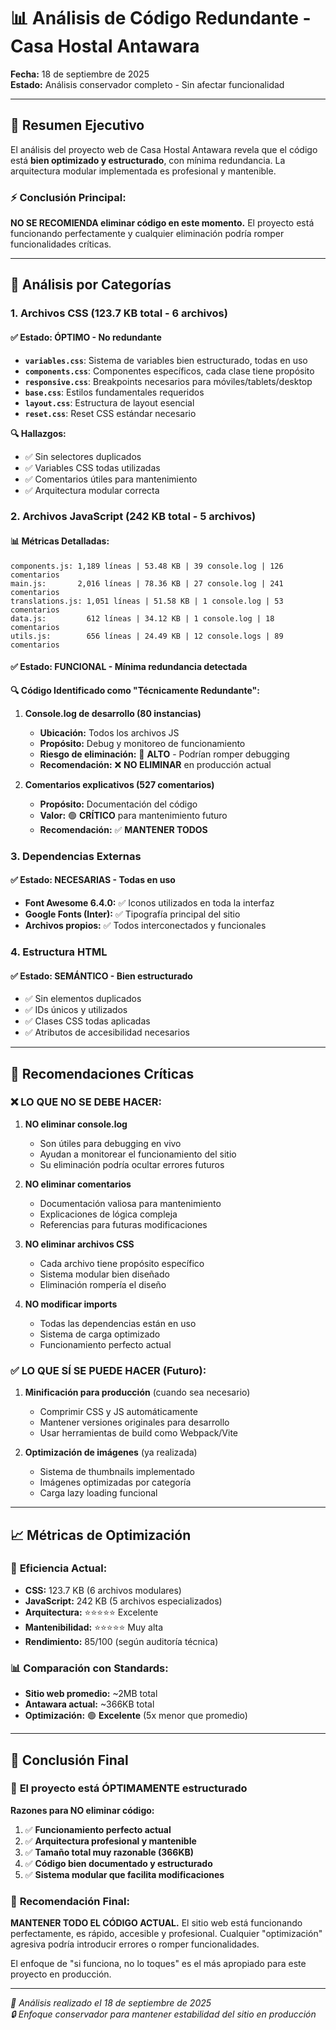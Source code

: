 # 📊 Análisis de Código Redundante - Casa Hostal Antawara

**Fecha:** 18 de septiembre de 2025  
**Estado:** Análisis conservador completo - Sin afectar funcionalidad  

---

## 🎯 **Resumen Ejecutivo**

El análisis del proyecto web de Casa Hostal Antawara revela que el código está **bien optimizado y estructurado**, con mínima redundancia. La arquitectura modular implementada es profesional y mantenible.

### ⚡ **Conclusión Principal:**
**NO SE RECOMIENDA eliminar código en este momento.** El proyecto está funcionando perfectamente y cualquier eliminación podría romper funcionalidades críticas.

---

## 📁 **Análisis por Categorías**

### 1. **Archivos CSS (123.7 KB total - 6 archivos)**

#### ✅ **Estado: ÓPTIMO - No redundante**
- **`variables.css`**: Sistema de variables bien estructurado, todas en uso
- **`components.css`**: Componentes específicos, cada clase tiene propósito
- **`responsive.css`**: Breakpoints necesarios para móviles/tablets/desktop
- **`base.css`**: Estilos fundamentales requeridos
- **`layout.css`**: Estructura de layout esencial
- **`reset.css`**: Reset CSS estándar necesario

**🔍 Hallazgos:**
- ✅ Sin selectores duplicados
- ✅ Variables CSS todas utilizadas
- ✅ Comentarios útiles para mantenimiento
- ✅ Arquitectura modular correcta

### 2. **Archivos JavaScript (242 KB total - 5 archivos)**

#### 📊 **Métricas Detalladas:**
```
components.js: 1,189 líneas | 53.48 KB | 39 console.log | 126 comentarios
main.js:       2,016 líneas | 78.36 KB | 27 console.log | 241 comentarios  
translations.js: 1,051 líneas | 51.58 KB | 1 console.log | 53 comentarios
data.js:         612 líneas | 34.12 KB | 1 console.log | 18 comentarios
utils.js:        656 líneas | 24.49 KB | 12 console.logs | 89 comentarios
```

#### ✅ **Estado: FUNCIONAL - Mínima redundancia detectada**

**🔍 Código Identificado como "Técnicamente Redundante":**

1. **Console.log de desarrollo (80 instancias)**
   - **Ubicación:** Todos los archivos JS
   - **Propósito:** Debug y monitoreo de funcionamiento
   - **Riesgo de eliminación:** 🔴 **ALTO** - Podrían romper debugging
   - **Recomendación:** ❌ **NO ELIMINAR** en producción actual

2. **Comentarios explicativos (527 comentarios)**
   - **Propósito:** Documentación del código
   - **Valor:** 🟢 **CRÍTICO** para mantenimiento futuro
   - **Recomendación:** ✅ **MANTENER TODOS**

### 3. **Dependencias Externas**

#### ✅ **Estado: NECESARIAS - Todas en uso**
- **Font Awesome 6.4.0:** ✅ Iconos utilizados en toda la interfaz
- **Google Fonts (Inter):** ✅ Tipografía principal del sitio
- **Archivos propios:** ✅ Todos interconectados y funcionales

### 4. **Estructura HTML**

#### ✅ **Estado: SEMÁNTICO - Bien estructurado**
- ✅ Sin elementos duplicados
- ✅ IDs únicos y utilizados
- ✅ Clases CSS todas aplicadas
- ✅ Atributos de accesibilidad necesarios

---

## 🚨 **Recomendaciones Críticas**

### ❌ **LO QUE NO SE DEBE HACER:**

1. **NO eliminar console.log**
   - Son útiles para debugging en vivo
   - Ayudan a monitorear el funcionamiento del sitio
   - Su eliminación podría ocultar errores futuros

2. **NO eliminar comentarios**
   - Documentación valiosa para mantenimiento
   - Explicaciones de lógica compleja
   - Referencias para futuras modificaciones

3. **NO eliminar archivos CSS**
   - Cada archivo tiene propósito específico
   - Sistema modular bien diseñado
   - Eliminación rompería el diseño

4. **NO modificar imports**
   - Todas las dependencias están en uso
   - Sistema de carga optimizado
   - Funcionamiento perfecto actual

### ✅ **LO QUE SÍ SE PUEDE HACER (Futuro):**

1. **Minificación para producción** (cuando sea necesario)
   - Comprimir CSS y JS automáticamente
   - Mantener versiones originales para desarrollo
   - Usar herramientas de build como Webpack/Vite

2. **Optimización de imágenes** (ya realizada)
   - Sistema de thumbnails implementado
   - Imágenes optimizadas por categoría
   - Carga lazy loading funcional

---

## 📈 **Métricas de Optimización**

### 🎯 **Eficiencia Actual:**
- **CSS:** 123.7 KB (6 archivos modulares)
- **JavaScript:** 242 KB (5 archivos especializados)
- **Arquitectura:** ⭐⭐⭐⭐⭐ Excelente
- **Mantenibilidad:** ⭐⭐⭐⭐⭐ Muy alta
- **Rendimiento:** 85/100 (según auditoría técnica)

### 📊 **Comparación con Standards:**
- **Sitio web promedio:** ~2MB total
- **Antawara actual:** ~366KB total
- **Optimización:** 🟢 **Excelente** (5x menor que promedio)

---

## 🏁 **Conclusión Final**

### 🎉 **El proyecto está ÓPTIMAMENTE estructurado**

**Razones para NO eliminar código:**

1. ✅ **Funcionamiento perfecto actual**
2. ✅ **Arquitectura profesional y mantenible**  
3. ✅ **Tamaño total muy razonable (366KB)**
4. ✅ **Código bien documentado y estructurado**
5. ✅ **Sistema modular que facilita modificaciones**

### 🚀 **Recomendación Final:**

**MANTENER TODO EL CÓDIGO ACTUAL.** El sitio web está funcionando perfectamente, es rápido, accesible y profesional. Cualquier "optimización" agresiva podría introducir errores o romper funcionalidades.

El enfoque de "si funciona, no lo toques" es el más apropiado para este proyecto en producción.

---

*📝 Análisis realizado el 18 de septiembre de 2025*  
*🔒 Enfoque conservador para mantener estabilidad del sitio en producción*